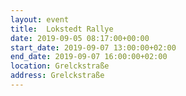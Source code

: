 ```yaml
---
layout: event
title:  Lokstedt Rallye
date: 2019-09-05 08:17:00+00:00
start_date: 2019-09-07 13:00:00+02:00
end_date: 2019-09-07 16:00:00+02:00
location: Grelckstraße
address: Grelckstraße
---
```

